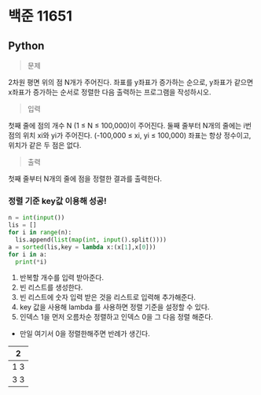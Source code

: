 # 백준 11651
## Python

> 문제

2차원 평면 위의 점 N개가 주어진다. 좌표를 y좌표가 증가하는 순으로, y좌표가 같으면 x좌표가 증가하는 순서로 정렬한 다음 출력하는 프로그램을 작성하시오.

>입력

첫째 줄에 점의 개수 N (1 ≤ N ≤ 100,000)이 주어진다. 둘째 줄부터 N개의 줄에는 i번점의 위치 xi와 yi가 주어진다. (-100,000 ≤ xi, yi ≤ 100,000) 좌표는 항상 정수이고, 위치가 같은 두 점은 없다.

>출력

첫째 줄부터 N개의 줄에 점을 정렬한 결과를 출력한다.

### 정렬 기준 key값 이용해 성공!
```python
n = int(input())
lis = []
for i in range(n):
  lis.append(list(map(int, input().split())))
a = sorted(lis,key = lambda x:(x[1],x[0]))
for i in a:
  print(*i)
```
1. 반복할 개수를 입력 받아준다.
2. 빈 리스트를 생성한다.
3. 빈 리스트에 숫자 입력 받은 것을 리스트로 입력해 추가해준다.
4. key 값을 사용해 lambda 를 사용하면 정렬 기준을 설정할 수 있다.
5. 인덱스 1을 먼저 오름차순 정렬하고 인덱스 0을 그 다음 정렬 해준다.

- 만일 여기서 0을 정렬한해주면 반례가 생긴다.

|2|
|-|
|1 3|
|3 3|
